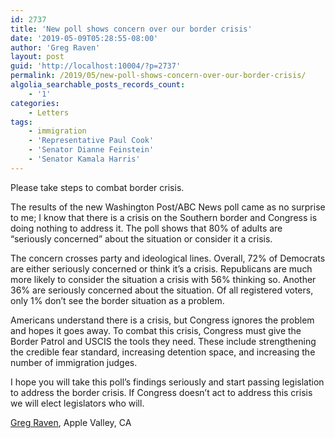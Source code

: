 ```yaml
---
id: 2737
title: 'New poll shows concern over our border crisis'
date: '2019-05-09T05:28:55-08:00'
author: 'Greg Raven'
layout: post
guid: 'http://localhost:10004/?p=2737'
permalink: /2019/05/new-poll-shows-concern-over-our-border-crisis/
algolia_searchable_posts_records_count:
    - '1'
categories:
    - Letters
tags:
    - immigration
    - 'Representative Paul Cook'
    - 'Senator Dianne Feinstein'
    - 'Senator Kamala Harris'
---
```


Please take steps to combat border crisis.

The results of the new Washington Post/ABC News poll came as no surprise to me; I know that there is a crisis on the Southern border and Congress is doing nothing to address it. The poll shows that 80% of adults are “seriously concerned” about the situation or consider it a crisis.

The concern crosses party and ideological lines. Overall, 72% of Democrats are either seriously concerned or think it’s a crisis. Republicans are much more likely to consider the situation a crisis with 56% thinking so. Another 36% are seriously concerned about the situation. Of all registered voters, only 1% don’t see the border situation as a problem.

Americans understand there is a crisis, but Congress ignores the problem and hopes it goes away. To combat this crisis, Congress must give the Border Patrol and USCIS the tools they need. These include strengthening the credible fear standard, increasing detention space, and increasing the number of immigration judges.

I hope you will take this poll’s findings seriously and start passing legislation to address the border crisis. If Congress doesn’t act to address this crisis we will elect legislators who will.

 [Greg Raven](https://www.gregraven.org/), Apple Valley, CA